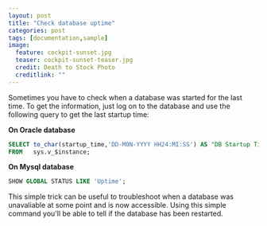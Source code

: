 ```yaml
---
layout: post
title: "Check database uptime"
categories: post
tags: [documentation,sample]
image:
  feature: cockpit-sunset.jpg
  teaser: cockpit-sunset-teaser.jpg
  credit: Death to Stock Photo
  creditlink: ""
---
```

Sometimes you have to check when a database was started for the last time.
To get the information, just log on to the database and use the following query to get the last startup time:

**On Oracle database**

``` SQL
SELECT to_char(startup_time,'DD-MON-YYYY HH24:MI:SS') AS "DB Startup Time"
FROM   sys.v_$instance;
```

**On Mysql database**

``` SQL
SHOW GLOBAL STATUS LIKE 'Uptime';
```

This simple trick can be useful to troubleshoot when a database was unavaliable at some point and is now accessible. Using this simple command you'll be able to tell if the database has been restarted.
